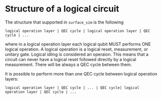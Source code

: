 # Structure of a logical circuit

The structure that supported in `surface_sim` is the following
```
logical operation layer | QEC cycle | logical operation layer | QEC cycle | ...
```

where in a logical operation layer each logical qubit MUST performs ONE logical operation.
A logical operation is a logical reset, measurement, or unitary gate.
Logical idling is considered an operaion. This means that a circuit can never
have a logical reset followed directly by a logical measurement. 
There will be always a QEC cycle between them. 

It is possible to perform more than one QEC cycle between logical operation layers:
```
logical operation layer | QEC cycle | ... | QEC cycle| logical operation layer | QEC cycle | ...
```
